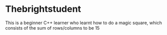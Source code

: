 # Thebrightstudent
This is a beginner C++ learner who learnt how to do a magic square, which consists of the sum of rows/columns to be 15
